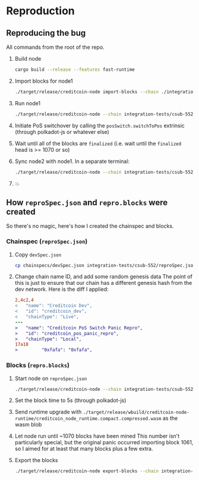 # Reproduction

## Reproducing the bug

All commands from the root of the repo.

1. Build node

    ```bash
    cargo build --release --features fast-runtime
    ```

2. Import blocks for node1

    ```bash
    ./target/release/creditcoin-node import-blocks --chain ./integration-tests/csub-552/reproSpec.json --base-path ./integration-tests/csub-552/chaindata/node1 --state-pruning archive --blocks-pruning archive --database paritydb ./integration-tests/csub-552/repro.blocks
    ```

3. Run node1

    ```bash
    ./target/release/creditcoin-node --chain integration-tests/csub-552/reproSpec.json --validator --alice --mining-threads 1 --mining-key 5GrwvaEF5zXb26Fz9rcQpDWS57CtERHpNehXCPcNoHGKutQY --pruning archive --node-key 844794b5f1da387970d769debc3a30f729f3515841121ccecebed2582723e04d --base-path ./integration-tests/csub-552/chaindata/node1
    ```

4. Initiate PoS switchover by calling the `posSwitch.switchToPos` extrinsic (through polkadot-js or whatever else)

5. Wait until all of the blocks are `finalized` (i.e. wait until the `finalized` head is >= 1070 or so)

6. Sync node2 with node1. In a separate terminal:

    ```bash
    ./target/release/creditcoin-node --chain integration-tests/csub-552/reproSpec.json --validator --mining-threads 1 --base-path integration-tests/csub-552/chaindata/node2 --rpc-cors=all --mining-key 5GrwvaEF5zXb26Fz9rcQpDWS57CtERHpNehXCPcNoHGKutQY --bootnodes '/ip4/127.0.0.1/tcp/30333/p2p/12D3KooWSrv5vZAh2Xr97BpyHLZ8scGqcaPr8CLYvm4EVtLwKiXy' --port 30334 --ws-port 9945 --rpc-port 9934 --pruning archive
    ```

7. 💥

## How `reproSpec.json` and `repro.blocks` were created

So there's no magic, here's how I created the chainspec and blocks.

### Chainspec (`reproSpec.json`)

1. Copy `devSpec.json`

    ```bash
    cp chainspecs/devSpec.json integration-tests/csub-552/reproSpec.json
    ```

2. Change chain name ID, and add some random genesis data
    The point of this is just to ensure that our chain has a different genesis hash from the dev network.
    Here is the diff I applied:

    ```diff
    2,4c2,4
    <   "name": "Creditcoin Dev",
    <   "id": "creditcoin_dev",
    <   "chainType": "Live",
    ---
    >   "name": "Creditcoin PoS Switch Panic Repro",
    >   "id": "creditcoin_pos_panic_repro",
    >   "chainType": "Local",
    17a18
    >         "0xfafa": "0xfafa",
    ```

### Blocks (`repro.blocks`)

1. Start node on `reproSpec.json`

    ```bash
    ./target/release/creditcoin-node --chain integration-tests/csub-552/reproSpec.json --validator --alice --mining-threads 1 --mining-key 5GsNKWrzHCPw1urznfdoHsrv1oDT1GxD7gpjvkR9LKibWTHh --pruning archive --node-key 844794b5f1da387970d769debc3a30f729f3515841121ccecebed2582723e04d --base-path ./integration-tests/csub-552/chaindata/node1
    ```

2. Set the block time to 5s (through polkadot-js)
3. Send runtime upgrade with `./target/release/wbuild/creditcoin-node-runtime/creditcoin_node_runtime.compact.compressed.wasm` as the wasm blob
4. Let node run until ~1070 blocks have been mined
    This number isn't particularly special, but the original panic occurred importing block 1061, so I aimed
    for at least that many blocks plus a few extra.

5. Export the blocks

    ```bash
    ./target/release/creditcoin-node export-blocks --chain integration-tests/csub-552/reproSpec.json --blocks-pruning archive --state-pruning archive --database paritydb integration-tests/csub-552/repro.blocks
    ```
